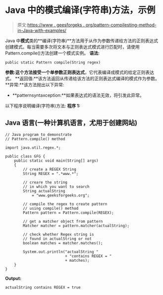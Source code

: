 # Java 中的模式编译(字符串)方法，示例

> 原文:[https://www . geesforgeks . org/pattern-compilesting-method-in-Java-with-examples/](https://www.geeksforgeeks.org/pattern-compilestring-method-in-java-with-examples/)

Java 中**模式**类的**编译(字符串)**方法用于从作为参数传递给方法的正则表达式创建模式。每当需要多次将文本与正则表达式模式进行匹配时，请使用 Pattern.compile()方法创建一个模式实例。
**语法:**

```
public static Pattern compile(String regex)
```

**参数:**这个方法接受一个单参数**正则表达式**，它代表编译成模式的给定正则表达式。
**返回值:**该方法返回从传递给该方法的正则表达式编译的模式作为参数。
**异常:**该方法抛出以下异常:

*   **patternsyntaxception:**如果表达式的语法无效，将引发此异常。

以下程序说明编译(字符串)方法:
**程序 1:**

## Java 语言(一种计算机语言，尤用于创建网站)

```
// Java program to demonstrate
// Pattern.compile() method

import java.util.regex.*;

public class GFG {
    public static void main(String[] args)
    {
        // create a REGEX String
        String REGEX = ".*www.*";

        // creare the string
        // in which you want to search
        String actualString
            = "www.geeksforgeeks.org";

        // compile the regex to create pattern
        // using compile() method
        Pattern pattern = Pattern.compile(REGEX);

        // get a matcher object from pattern
        Matcher matcher = pattern.matcher(actualString);

        // check whether Regex string is
        // found in actualString or not
        boolean matches = matcher.matches();

        System.out.println("actualString "
                           + "contains REGEX = "
                           + matches);
    }
}
```

**Output:** 

```
actualString contains REGEX = true
```